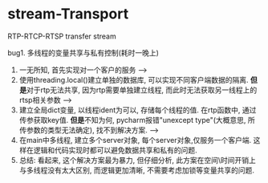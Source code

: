 # stream-Transport
RTP-RTCP-RTSP transfer stream

bug1. 多线程的变量共享与私有控制(耗时一晚上)

1. 一无所知, 首先实现对一个客户的服务 -->
2.  使用threading.local()建立单独的数据库, 可以实现不同客户端数据的隔离. **但是**对于rtp无法共享, 因为rtp需要单独建立线程, 而此时无法获取另一线程上的rtsp相关参数 --> 
3. 建立全局dict变量, 以线程ident为可以, 存储每个线程的值. 在rtp函数中, 通过传参获取key值.  **但是**不知为何, pycharm报错"unexcept type"(大概意思, 所传参数的类型无法确定), 找不到解决方案. -->
4.  在main中多线程, 建立多个server对象, 每个server对象,仅服务一个客户端. 这样在逻辑和代码实现时都可以避免数据共享和私有的问题.
5. 总结:        看起来, 这个解决方案最为暴力, 但仔细分析, 此方案在空间\时间开销上与多线程没有太大区别, 而逻辑更加清晰, 不需要考虑加锁等变量共享的问题.